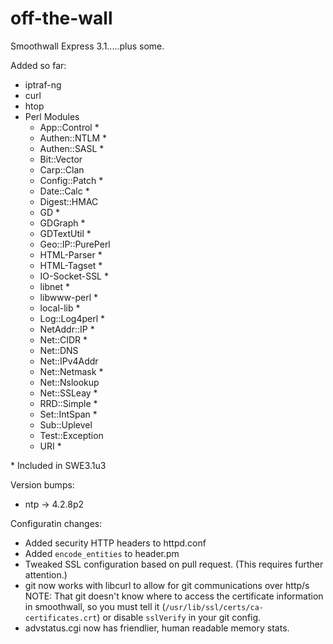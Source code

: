 off-the-wall
============
Smoothwall Express 3.1.....plus some.

Added so far:
* iptraf-ng
* curl
* htop
* Perl Modules
	* App::Control *
	* Authen::NTLM *
	* Authen::SASL *
	* Bit::Vector
	* Carp::Clan
	* Config::Patch *
	* Date::Calc *
	* Digest::HMAC
	* GD *
	* GDGraph *
	* GDTextUtil *
	* Geo::IP::PurePerl
	* HTML-Parser *
	* HTML-Tagset *
	* IO-Socket-SSL *
	* libnet *
	* libwww-perl *
	* local-lib *
	* Log::Log4perl *
	* NetAddr::IP *
	* Net::CIDR *
	* Net::DNS
	* Net::IPv4Addr
	* Net::Netmask *
	* Net::Nslookup
	* Net::SSLeay *
	* RRD::Simple *
	* Set::IntSpan *
	* Sub::Uplevel
	* Test::Exception
	* URI *

\* Included in SWE3.1u3

Version bumps:
* ntp -> 4.2.8p2

Configuratin changes:
* Added security HTTP headers to httpd.conf
* Added `encode_entities` to header.pm
* Tweaked SSL configuration based on pull request.  (This requires further attention.)
* git now works with libcurl to allow for git communications over http/s
NOTE: That git doesn't know where to access the certificate information in smoothwall, so you must tell it (`/usr/lib/ssl/certs/ca-certificates.crt`) or disable `sslVerify` in your git config.
* advstatus.cgi now has friendlier, human readable memory stats.
